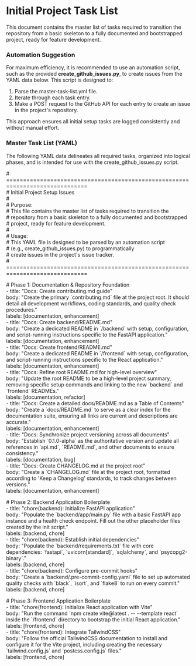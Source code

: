 # **Initial Project Task List**

This document contains the master list of tasks required to transition the repository from a basic skeleton to a fully documented and bootstrapped project, ready for feature development.

### **Automation Suggestion**

For maximum efficiency, it is recommended to use an automation script, such as the provided **create\_github\_issues.py**, to create issues from the YAML data below. This script is designed to:

1. Parse the master-task-list.yml file.  
2. Iterate through each task entry.  
3. Make a POST request to the GitHub API for each entry to create an issue in the project's repository.

This approach ensures all initial setup tasks are logged consistently and without manual effort.

### **Master Task List (YAML)**

The following YAML data delineates all required tasks, organized into logical phases, and is intended for use with the create\_github\_issues.py script.

\# \==============================================================================  
\# Initial Project Setup Issues  
\#  
\# Purpose:  
\#   This file contains the master list of tasks required to transition the  
\#   repository from a basic skeleton to a fully documented and bootstrapped  
\#   project, ready for feature development.  
\#  
\# Usage:  
\#   This YAML file is designed to be parsed by an automation script  
\#   (e.g., create\_github\_issues.py) to programmatically  
\#   create issues in the project's issue tracker.  
\# \==============================================================================

\# Phase 1: Documentation & Repository Foundation  
\- title: "Docs: Create contributing.md guide"  
  body: "Create the primary \`contributing.md\` file at the project root. It should detail all development workflows, coding standards, and quality check procedures."  
  labels: \[documentation, enhancement\]  
\- title: "Docs: Create backend/README.md"  
  body: "Create a dedicated README in \`/backend\` with setup, configuration, and script-running instructions specific to the FastAPI application."  
  labels: \[documentation, enhancement\]  
\- title: "Docs: Create frontend/README.md"  
  body: "Create a dedicated README in \`/frontend\` with setup, configuration, and script-running instructions specific to the React application."  
  labels: \[documentation, enhancement\]  
\- title: "Docs: Refine root README.md for high-level overview"  
  body: "Update the root README to be a high-level project summary, removing specific setup commands and linking to the new \`backend\` and \`frontend\` READMEs."  
  labels: \[documentation, refactor\]  
\- title: "Docs: Create a detailed docs/README.md as a Table of Contents"  
  body: "Create a \`docs/README.md\` to serve as a clear index for the documentation suite, ensuring all links are current and descriptions are accurate."  
  labels: \[documentation, enhancement\]  
\- title: "Docs: Synchronize project versioning across all documents"  
  body: "Establish \`0.1.0-alpha\` as the authoritative version and update all references in \`api.md\`, \`README.md\`, and other documents to ensure consistency."  
  labels: \[documentation, bug\]  
\- title: "Docs: Create CHANGELOG.md at the project root"  
  body: "Create a \`CHANGELOG.md\` file at the project root, formatted according to 'Keep a Changelog' standards, to track changes between versions."  
  labels: \[documentation, enhancement\]

\# Phase 2: Backend Application Boilerplate  
\- title: "chore(backend): Initialize FastAPI application"  
  body: "Populate the \`backend/app/main.py\` file with a basic FastAPI app instance and a health check endpoint. Fill out the other placeholder files created by the init script."  
  labels: \[backend, chore\]  
\- title: "chore(backend): Establish initial dependencies"  
  body: "Populate the \`backend/requirements.txt\` file with core dependencies: \`fastapi\`, \`uvicorn\[standard\]\`, \`sqlalchemy\`, and \`psycopg2-binary\`."  
  labels: \[backend, chore\]  
\- title: "chore(backend): Configure pre-commit hooks"  
  body: "Create a \`backend/.pre-commit-config.yaml\` file to set up automated quality checks with \`black\`, \`isort\`, and \`flake8\` to run on every commit."  
  labels: \[backend, chore\]

\# Phase 3: Frontend Application Boilerplate  
\- title: "chore(frontend): Initialize React application with Vite"  
  body: "Run the command \`npm create vite@latest . \-- \--template react\` inside the \`/frontend\` directory to bootstrap the initial React application."  
  labels: \[frontend, chore\]  
\- title: "chore(frontend): Integrate TailwindCSS"  
  body: "Follow the official TailwindCSS documentation to install and configure it for the Vite project, including creating the necessary \`tailwind.config.js\` and \`postcss.config.js\` files."  
  labels: \[frontend, chore\]  
